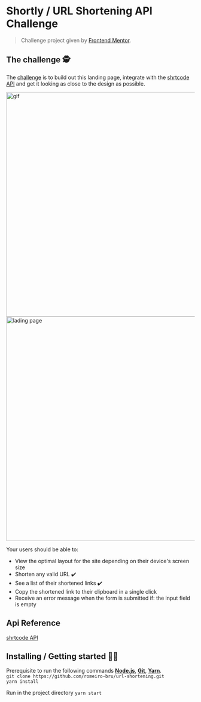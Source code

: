 # Shortly / URL Shortening API Challenge

> Challenge project given by [Frontend Mentor](https://www.frontendmentor.io/).

## The challenge 🕵️
The [challenge](https://www.frontendmentor.io/challenges/url-shortening-api-landing-page-2ce3ob-G) is to build out this landing page, integrate with the [shrtcode API](https://shrtco.de/docs/) and get it looking as close to the design as possible.

<img width="600" src="https://user-images.githubusercontent.com/56081906/166335005-d73e9a0f-7e4f-4147-8d8a-f128c0aa72c2.gif" alt="gif" />
<img width="600" src="https://user-images.githubusercontent.com/56081906/165976319-974c5d2d-6d84-430b-b4df-35e1a6ae8c36.png" alt="lading page" />

Your users should be able to:

* View the optimal layout for the site depending on their device's screen size
* Shorten any valid URL ✔️
* See a list of their shortened links ✔️
* Copy the shortened link to their clipboard in a single click
* Receive an error message when the form is submitted if: the input field is empty

## Api Reference
[shrtcode API](https://shrtco.de/docs/)


## Installing / Getting started 👨‍🏭

Prerequisite to run the following commands <strong>[Node.js](https://nodejs.org/en/download/)</strong>, 
                           <strong>[Git](https://git-scm.com/downloads)</strong>, 
                           <strong>[Yarn](https://yarnpkg.com/)</strong>.
<br>
```git clone https://github.com/romeiro-bru/url-shortening.git```
<br>
```yarn install```

Run in the project directory ```yarn start```
